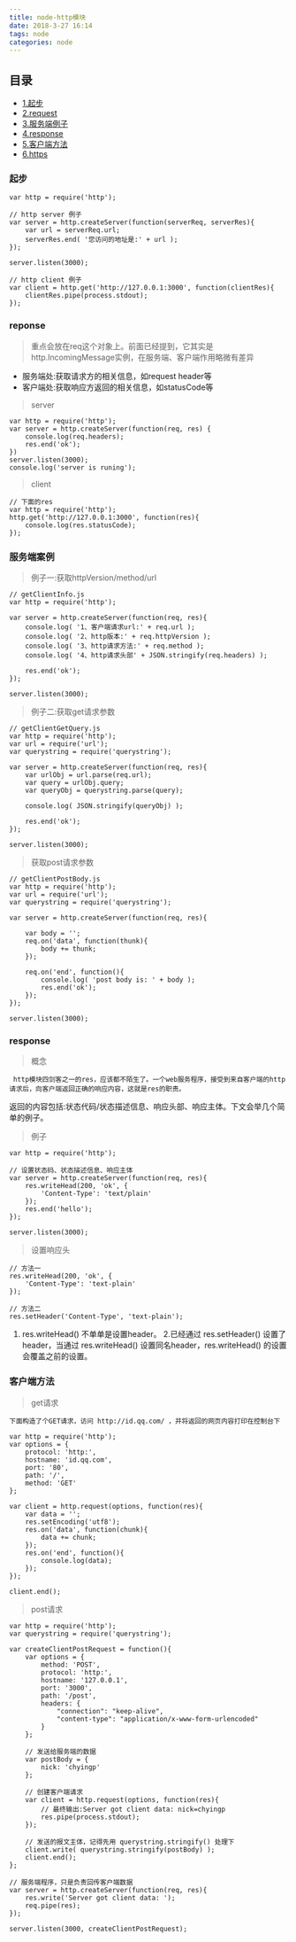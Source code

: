 ```yaml
---
title: node-http模块
date: 2018-3-27 16:14
tags: node
categories: node
---
```



## 目录

* [1.起步](#1)
* [2.request](#2)
* [3.服务端例子](#3)
* [4.response](#4)
* [5.客户端方法](#5)
* [6.https](#6)


<div><!-- more--></div>

<h3 id="1">起步</h3> 


```
var http = require('http');

// http server 例子
var server = http.createServer(function(serverReq, serverRes){
    var url = serverReq.url;
    serverRes.end( '您访问的地址是:' + url );
});

server.listen(3000);

// http client 例子
var client = http.get('http://127.0.0.1:3000', function(clientRes){
    clientRes.pipe(process.stdout);
});
```


<h3 id="2">reponse</h3>

> 重点会放在req这个对象上。前面已经提到，它其实是http.IncomingMessage实例，在服务端、客户端作用略微有差异

* 服务端处:获取请求方的相关信息，如request header等
* 客户端处:获取响应方返回的相关信息，如statusCode等


> server


```
var http = require('http');
var server = http.createServer(function(req, res) {
	console.log(req.headers);
	res.end('ok');
})
server.listen(3000);
console.log('server is runing');
```

> client


```
// 下面的res
var http = require('http');
http.get('http://127.0.0.1:3000', function(res){
    console.log(res.statusCode);
});
```

<h3 id="3">服务端案例</h3>

> 例子一:获取httpVersion/method/url


```
// getClientInfo.js
var http = require('http');

var server = http.createServer(function(req, res){
    console.log( '1、客户端请求url:' + req.url );
    console.log( '2、http版本:' + req.httpVersion );
    console.log( '3、http请求方法:' + req.method );
    console.log( '4、http请求头部' + JSON.stringify(req.headers) );

    res.end('ok');
});

server.listen(3000);

```

> 例子二:获取get请求参数


```
// getClientGetQuery.js
var http = require('http');
var url = require('url');
var querystring = require('querystring');

var server = http.createServer(function(req, res){
    var urlObj = url.parse(req.url);
    var query = urlObj.query;
    var queryObj = querystring.parse(query);
    
    console.log( JSON.stringify(queryObj) );
    
    res.end('ok');
});

server.listen(3000);
```


> 获取post请求参数


```
// getClientPostBody.js
var http = require('http');
var url = require('url');
var querystring = require('querystring');

var server = http.createServer(function(req, res){
    
    var body = '';  
    req.on('data', function(thunk){
        body += thunk;
    });

    req.on('end', function(){
        console.log( 'post body is: ' + body );
        res.end('ok');
    }); 
});

server.listen(3000);
```

<h3 id="4">response</h3>

> 概念

`
http模块四剑客之一的res，应该都不陌生了。一个web服务程序，接受到来自客户端的http请求后，向客户端返回正确的响应内容，这就是res的职责。`

返回的内容包括:状态代码/状态描述信息、响应头部、响应主体。下文会举几个简单的例子。


> 例子


```
var http = require('http');

// 设置状态码、状态描述信息、响应主体
var server = http.createServer(function(req, res){
    res.writeHead(200, 'ok', {
        'Content-Type': 'text/plain'
    });
    res.end('hello');
});

server.listen(3000);
```

> 设置响应头


```
// 方法一
res.writeHead(200, 'ok', {
    'Content-Type': 'text-plain'
});

// 方法二
res.setHeader('Content-Type', 'text-plain');
```

1. res.writeHead() 不单单是设置header。
2.已经通过 res.setHeader() 设置了header，当通过 res.writeHead() 设置同名header，res.writeHead() 的设置会覆盖之前的设置。

<h3 id="5">客户端方法</h3>

> get请求

`下面构造了个GET请求，访问 http://id.qq.com/ ，并将返回的网页内容打印在控制台下`


```
var http = require('http');
var options = {
    protocol: 'http:',
    hostname: 'id.qq.com',
    port: '80',
    path: '/',
    method: 'GET'
};

var client = http.request(options, function(res){
    var data = '';
    res.setEncoding('utf8');
    res.on('data', function(chunk){
        data += chunk;
    });
    res.on('end', function(){
        console.log(data);
    });
});

client.end();
```

> post请求


```
var http = require('http');
var querystring = require('querystring');

var createClientPostRequest = function(){
    var options = {
        method: 'POST',
        protocol: 'http:',
        hostname: '127.0.0.1',
        port: '3000',
        path: '/post',
        headers: {
            "connection": "keep-alive",
            "content-type": "application/x-www-form-urlencoded"
        }    
    };

    // 发送给服务端的数据
    var postBody = {
        nick: 'chyingp'
    };

    // 创建客户端请求
    var client = http.request(options, function(res){
        // 最终输出:Server got client data: nick=chyingp
        res.pipe(process.stdout);  
    });

    // 发送的报文主体，记得先用 querystring.stringify() 处理下
    client.write( querystring.stringify(postBody) );
    client.end();
};

// 服务端程序，只是负责回传客户端数据
var server = http.createServer(function(req, res){
    res.write('Server got client data: ');
    req.pipe(res);
});

server.listen(3000, createClientPostRequest);
```

